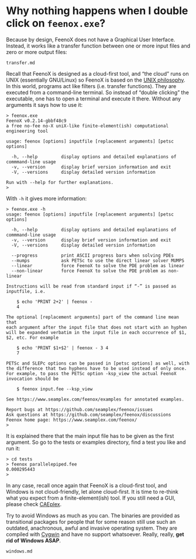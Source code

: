 # Why nothing happens when I double click on `feenox.exe`?

Because by design, FeenoX does not have a Graphical User Interface. Instead, it works like a transfer function between one or more input files and zero or more output files:

```include
transfer.md
```

Recall that FeenoX is designed as a cloud-first tool, and “the cloud” runs on UNIX (essentially GNU/Linux) so FeenoX is based on the [UNIX philosophy](unix.md). In this world, programs act like filters (i.e. transfer functions). They are executed from a command-line terminal. So instead of “double clicking” the executable, one has to open a terminal and execute it there. Without any arguments it says how to use it:

```terminal
> feenox.exe
FeenoX v0.2.14-gbbf48c9
a free no-fee no-X uniX-like finite-element(ish) computational engineering tool

usage: feenox [options] inputfile [replacement arguments] [petsc options]

  -h, --help         display options and detailed explanations of commmand-line usage
  -v, --version      display brief version information and exit
  -V, --versions     display detailed version information

Run with --help for further explanations.
>
```

With `-h` it gives more information:

```terminal
> feenox.exe -h
usage: feenox [options] inputfile [replacement arguments] [petsc options]

  -h, --help         display options and detailed explanations of commmand-line usage
  -v, --version      display brief version information and exit
  -V, --versions     display detailed version information

  --progress         print ASCII progress bars when solving PDEs
  --mumps            ask PETSc to use the direct linear solver MUMPS
  --linear           force FeenoX to solve the PDE problem as linear
  --non-linear       force FeenoX to solve the PDE problem as non-linear

Instructions will be read from standard input if “-” is passed as
inputfile, i.e.

    $ echo 'PRINT 2+2' | feenox -
    4

The optional [replacement arguments] part of the command line mean that
each argument after the input file that does not start with an hyphen
will be expanded verbatim in the input file in each occurrence of $1,
$2, etc. For example

    $ echo 'PRINT $1+$2' | feenox - 3 4
    7

PETSc and SLEPc options can be passed in [petsc options] as well, with
the difference that two hyphens have to be used instead of only once.
For example, to pass the PETSc option -ksp_view the actual FeenoX
invocation should be

    $ feenox input.fee --ksp_view

See https://www.seamplex.com/feenox/examples for annotated examples.

Report bugs at https://github.com/seamplex/feenox/issues
Ask questions at https://github.com/seamplex/feenox/discussions
Feenox home page: https://www.seamplex.com/feenox/
>
```

It is explained there that the main input file has to be given as the first argument. So go to the tests or examples directory, find a test you like and run it:

```terminal
> cd tests
> feenox parallelepiped.fee
0.000295443
>
```

In any case, recall once again that FeenoX is a cloud-first tool, and Windows is not cloud-friendly, let alone cloud-first.
It is time to re-think what you expect from a finite-element(ish) tool.
If you still need a GUI, please check [CAEplex](https://www.caeplex.com).

Try to avoid Windows as much as you can. The binaries are provided as transitional packages for people that for some reason still use such an outdated, anachronous, awful and invasive operating system. They are compiled with [Cygwin](http://cygwin.com/) and have no support whatsoever. Really, really, **get rid of Windows ASAP**.

```include
windows.md
```
